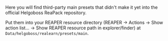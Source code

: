Here you will find third-party main presets that didn't make it yet into the official Helgoboss ReaPack repository.

Put them into your REAPER resource directory
(REAPER → Actions → Show action list… → Show REAPER resource path in explorer/finder) at
`Data/helgoboss/realearn/presets/main`.